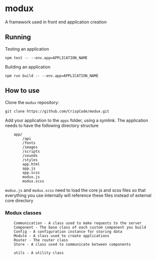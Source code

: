 # modux
A framework used in front end application creation

## Running

Testing an application
```
npm test -- --env.app=APPLICATION_NAME
```

Building an application
```
npm run build -- --env.app=APPLICATION_NAME
```

## How to use

Clone the `modux` repository:
```
git clone https://github.com/CrispCode/modux.git
```

Add your application to the `apps` folder, using a symlink. The application needs to have the following directory structure
```
    app/
        /api
        /fonts
        /images
        /scripts
        /sounds
        /styles
        app.html
        app.js
        app.scss
        modux.js
        modux.scss
```

`modux.js` and `modux.scss` need to load the core js and scss files so that everything you use internally will reference these files instead of external core directory

### Modux classes

```
    Communication - A class used to make requests to the server
    Component - The base class of each custom component you build
    Config - A configuration instance for storing data
    Module - A class used to create applications
    Router - The router class
    Store - A class used to communicate between components
    
    utils - A utility class
```
